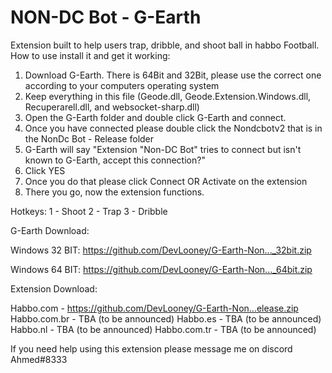 # NON-DC Bot - G-Earth
Extension built to help users trap, dribble, and shoot ball in habbo Football. How to use install it and get it working:

1. Download G-Earth. There is 64Bit and 32Bit, please use the correct one according to your computers operating system
2. Keep everything in this file (Geode.dll, Geode.Extension.Windows.dll, Recuperarell.dll, and websocket-sharp.dll)
3. Open the G-Earth folder and double click G-Earth and connect.
4. Once you have connected please double click the Nondcbotv2 that is in the NonDc Bot - Release folder
5. G-Earth will say "Extension "Non-DC Bot" tries to connect but isn't known to G-Earth, accept this connection?"
6. Click YES
7. Once you do that please click Connect OR Activate on the extension
8. There you go, now the extension functions.

Hotkeys:
1 - Shoot
2 - Trap 
3 - Dribble 

G-Earth Download:

Windows 32 BIT: https://github.com/DevLooney/G-Earth-Non..._32bit.zip

Windows 64 BIT: https://github.com/DevLooney/G-Earth-Non..._64bit.zip

Extension Download:

Habbo.com - https://github.com/DevLooney/G-Earth-Non...elease.zip
Habbo.com.br - TBA (to be announced)
Habbo.es - TBA (to be announced)
Habbo.nl - TBA (to be announced)
Habbo.com.tr - TBA (to be announced)

If you need help using this extension please message me on discord Ahmed#8333
